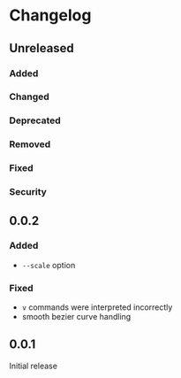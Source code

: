 # Changelog

## Unreleased

### Added

### Changed

### Deprecated

### Removed

### Fixed

### Security

## 0.0.2

### Added

- `--scale` option

### Fixed

- `v` commands were interpreted incorrectly
- smooth bezier curve handling

## 0.0.1

Initial release
